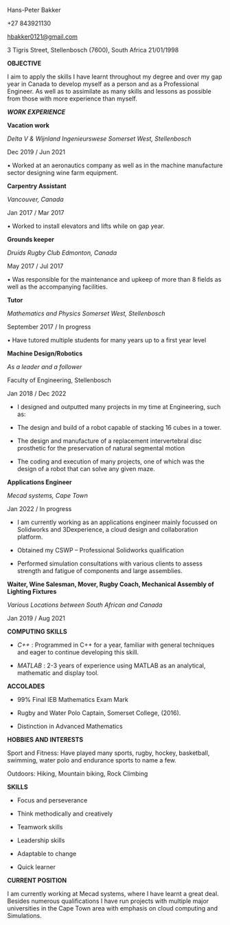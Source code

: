 
Hans-Peter Bakker

+27 843921130

hbakker0121@gmail.com

3 Tigris Street, Stellenbosch (7600), South Africa 21/01/1998


**OBJECTIVE**

I aim to apply the skills I have learnt throughout my degree and over my gap year in Canada to develop myself as a person and as a Professional Engineer. As well as to assimilate as many skills and lessons as possible from those with more experience than myself.
 
 
***WORK EXPERIENCE***

**Vacation work**

*Delta V & Wijnland Ingenieurswese Somerset West, Stellenbosch*

Dec 2019 / Jun 2021

• Worked at an aeronautics company as well as in the machine manufacture sector designing wine farm equipment.


**Carpentry Assistant**

*Vancouver, Canada*

Jan 2017 / Mar 2017

• Worked to install elevators and lifts while on gap year.


**Grounds keeper**

*Druids Rugby Club Edmonton, Canada* 

May 2017 / Jul 2017

• Was responsible for the maintenance and upkeep of more than 8 fields as well as the accompanying facilities.


**Tutor**

*Mathematics and Physics Somerset West, Stellenbosch*

September 2017 / In progress

• Have tutored multiple students for many years up to a first year level


**Machine Design/Robotics**

*As a leader and a follower*

Faculty of Engineering, Stellenbosch 

Jan 2018 / Dec 2022

* I designed and outputted many projects in my time at Engineering, such as:

- The design and build of a robot capable of stacking 16 cubes in a tower.

- The design and manufacture of a replacement intervertebral disc prosthetic for the preservation of natural segmental motion

- The coding and execution of many projects, one of which was the design of a robot that can solve any given maze.


**Applications Engineer**

*Mecad systems, Cape Town*

Jan 2022 / In progress

- I am currently working as an applications engineer mainly focussed on Solidworks and 3Dexperience, a cloud design and collaboration platform.

- Obtained my CSWP – Professional Solidworks qualification

- Performed simulation consultations with various clients to assess strength and fatigue of components and large assemblies.


**Waiter, Wine Salesman, Mover, Rugby Coach, Mechanical Assembly of Lighting Fixtures**

*Various Locations between South African and Canada*

Jan 2019 / Aug 2021


**COMPUTING SKILLS**

- *C++* : Programmed in C++ for a year, familiar with general techniques and eager to continue developing this skill.

- *MATLAB* : 2-3 years of experience using MATLAB as an analytical, mathematic and display tool.


**ACCOLADES**

- 99% Final IEB Mathematics Exam Mark

- Rugby and Water Polo Captain, Somerset College, (2016).

- Distinction in Advanced Mathematics


**HOBBIES AND INTERESTS**

Sport and Fitness: Have played many sports, rugby, hockey, basketball, swimming, water polo and endurance sports to name a few.

Outdoors: Hiking, Mountain biking, Rock Climbing 


**SKILLS**

- Focus and perseverance

- Think methodically and creatively

- Teamwork skills

- Leadership skills

- Adaptable to change

- Quick learner

**CURRENT POSITION**

I am currently working at Mecad systems, where I have learnt a great deal. Besides numerous qualifications I have run projects with multiple major universities in the Cape Town area with emphasis on cloud computing and Simulations.
